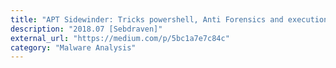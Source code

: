 ```yaml
---
title: "APT Sidewinder: Tricks powershell, Anti Forensics and execution side loading"
description: "2018.07 [Sebdraven]"
external_url: "https://medium.com/p/5bc1a7e7c84c"
category: "Malware Analysis"
---
```

